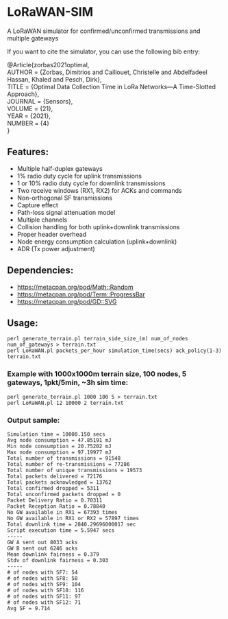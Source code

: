 # LoRaWAN-SIM
A LoRaWAN simulator for confirmed/unconfirmed transmissions and multiple gateways

If you want to cite the simulator, you can use the following bib entry:

@Article{zorbas2021optimal,  
  AUTHOR = {Zorbas, Dimitrios and Caillouet, Christelle and Abdelfadeel Hassan, Khaled and Pesch, Dirk},  
  TITLE = {Optimal Data Collection Time in LoRa Networks—A Time-Slotted Approach},  
  JOURNAL = {Sensors},  
  VOLUME = {21},  
  YEAR = {2021},  
  NUMBER = {4}  
}

## Features:
- Multiple half-duplex gateways
- 1% radio duty cycle for uplink transmissions
- 1 or 10% radio duty cycle for downlink transmissions
- Two receive windows (RX1, RX2) for ACKs and commands
- Non-orthogonal SF transmissions
- Capture effect
- Path-loss signal attenuation model
- Multiple channels
- Collision handling for both uplink+downlink transmissions
- Proper header overhead
- Node energy consumption calculation (uplink+downlink)
- ADR (Tx power adjustment)

## Dependencies:
- https://metacpan.org/pod/Math::Random
- https://metacpan.org/pod/Term::ProgressBar
- https://metacpan.org/pod/GD::SVG

## Usage:
```
perl generate_terrain.pl terrain_side_size_(m) num_of_nodes num_of_gateways > terrain.txt
perl LoRaWAN.pl packets_per_hour simulation_time(secs) ack_policy(1-3) terrain.txt
```

### Example with 1000x1000m terrain size, 100 nodes, 5 gateways, 1pkt/5min, ~3h sim time:
```
perl generate_terrain.pl 1000 100 5 > terrain.txt
perl LoRaWAN.pl 12 10000 2 terrain.txt
```

### Output sample:  
```
Simulation time = 10000.150 secs
Avg node consumption = 47.85191 mJ
Min node consumption = 20.75202 mJ
Max node consumption = 97.19977 mJ
Total number of transmissions = 91548
Total number of re-transmissions = 77286
Total number of unique transmissions = 19573
Total packets delivered = 72176
Total packets acknowledged = 13762
Total confirmed dropped = 5311
Total unconfirmed packets dropped = 0
Packet Delivery Ratio = 0.70311
Packet Reception Ratio = 0.78840
No GW available in RX1 = 67393 times
No GW available in RX1 or RX2 = 57897 times
Total downlink time = 2840.29696000017 sec
Script execution time = 5.5947 secs
-----
GW A sent out 8033 acks
GW B sent out 6246 acks
Mean downlink fairness = 0.379
Stdv of downlink fairness = 0.303
-----
# of nodes with SF7: 54
# of nodes with SF8: 58
# of nodes with SF9: 104
# of nodes with SF10: 116
# of nodes with SF11: 97
# of nodes with SF12: 71
Avg SF = 9.714
````
